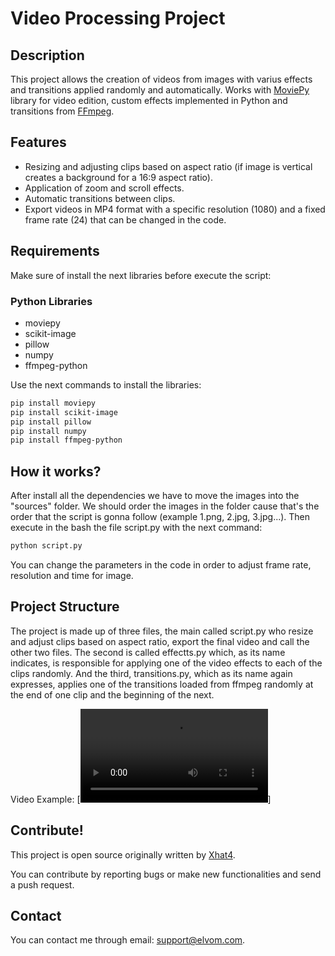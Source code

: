 # Video Processing Project

## Description

This project allows the creation of videos from images with varius effects and transitions applied randomly and automatically. Works with [MoviePy](https://github.com/Zulko/moviepy) library for video edition, custom effects implemented in Python and transitions from [FFmpeg](https://trac.ffmpeg.org/wiki/Xfade).

## Features

- Resizing and adjusting clips based on aspect ratio (if image is vertical creates a background for a 16:9 aspect ratio).
- Application of zoom and scroll effects.
- Automatic transitions between clips.
- Export videos in MP4 format with a specific resolution (1080) and a fixed frame rate (24) that can be changed in the code.

## Requirements

Make sure of install the next libraries before execute the script:

### Python Libraries

- moviepy
- scikit-image
- pillow
- numpy
- ffmpeg-python

Use the next commands to install the libraries:

```bash
pip install moviepy
pip install scikit-image
pip install pillow
pip install numpy
pip install ffmpeg-python
```

## How it works?

After install all the dependencies we have to move the images into the "sources" folder. We should order the images in the folder cause that's the order that the script is gonna follow (example 1.png, 2.jpg, 3.jpg...).
Then execute in the bash the file script.py with the next command:
```bash
python script.py
```
You can change the parameters in the code in order to adjust frame rate, resolution and time for image.

## Project Structure

The project is made up of three files, the main called script.py who resize and adjust clips based on aspect ratio, export the final video and call the other two files. The second is called effectts.py which, as its name indicates, is responsible for applying one of the video effects to each of the clips randomly. And the third, transitions.py, which as its name again expresses, applies one of the transitions loaded from ffmpeg randomly at the end of one clip and the beginning of the next.

Video Example:
[![Video Example](https://raw.githubusercontent.com/Xhat4/yourrepository/main/example.mp4)]

## Contribute!

This project is open source originally written by [Xhat4](https://github.com/Xhat4).

You can contribute by reporting bugs or make new functionalities and send a push request.

## Contact

You can contact me through email: support@elvom.com.